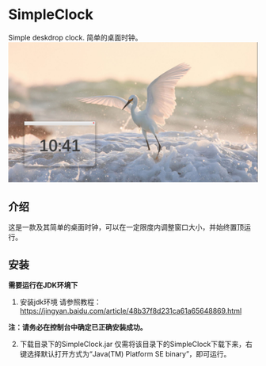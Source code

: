 # SimpleClock
Simple deskdrop clock. 简单的桌面时钟。
![](https://github.com/mutsuo/SimpleClock/blob/master/preview.JPG)
## 介绍
这是一款及其简单的桌面时钟，可以在一定限度内调整窗口大小，并始终置顶运行。
## 安装
**需要运行在JDK环境下**
1.  安装jdk环境
请参照教程：https://jingyan.baidu.com/article/48b37f8d231ca61a65648869.html

**注：请务必在控制台中确定已正确安装成功。**

2.  下载目录下的SimpleClock.jar
仅需将该目录下的SimpleClock下载下来，右键选择默认打开方式为“Java(TM) Platform SE binary”，即可运行。
